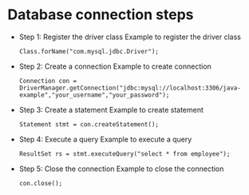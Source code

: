 # Database connection steps

- Step 1: Register the driver class
  Example to register the driver class

  ```
  Class.forName("com.mysql.jdbc.Driver");
  ```

- Step 2: Create a connection
  Example to create connection
  ```
  Connection con = DriverManager.getConnection("jdbc:mysql://localhost:3306/java-example","your_username","your_password");
  ```
- Step 3: Create a statement
  Example to create statement

  ```
  Statement stmt = con.createStatement();
  ```

- Step 4: Execute a query
  Example to execute a query
  ```
  ResultSet rs = stmt.executeQuery("select * from employee");
  ```
- Step 5: Close the connection
  Example to close the connection
  ```
  con.close();
  ```
